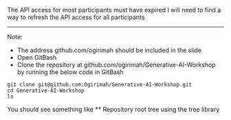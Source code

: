 The API access for most participants must have expired 
I will need to find a way to refresh the API access for all participants 
  
--- 
Note:  
- The address github.com/ogirimah should be included in the slide 
- Open GitBash 
- Clone the repository at github.com/ogirimah/Generative-AI-Workshop by running the below code in GitBash 
  
``` 
git clone git@github.com:Ogirimah/Generative-AI-Workshop.git 
cd Generative-AI-Workshop 
ls 
``` 
  
You should  see something like 
** Repository root tree using the tree library 

